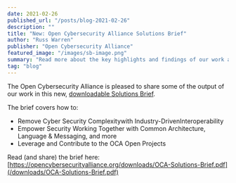 ```yaml
---
date: 2021-02-26
published_url: "/posts/blog-2021-02-26"
description: ""
title: "New: Open Cybersecurity Alliance Solutions Brief"
author: "Russ Warren"
publisher: "Open Cybersecurity Alliance"
featured_image: "/images/sb-image.png"
summary: "Read more about the key highlights and findings of our work at OCA."
tag: "blog"
---
```


The Open Cybersecurity Alliance is pleased to share some of the output of our work in this new, [downloadable Solutions Brief](/downloads/OCA-Solutions-Brief.pdf). 

The brief covers how to:

* Remove Cyber Security Complexitywith Industry-DrivenInteroperability
* Empower Security Working Together with Common Architecture, Language & Messaging, and more
* Leverage and Contribute to the OCA Open Projects

Read (and share) the brief here: [https://opencybersecurityalliance.org/downloads/OCA-Solutions-Brief.pdf](/downloads/OCA-Solutions-Brief.pdf)